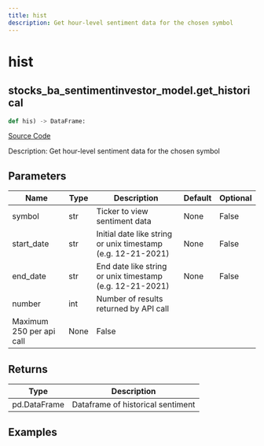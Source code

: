 ```yaml
---
title: hist
description: Get hour-level sentiment data for the chosen symbol
---
```

# hist

## stocks_ba_sentimentinvestor_model.get_historical

```python
def his) -> DataFrame:
```
[Source Code](https://github.com/OpenBB-finance/OpenBBTerminal/tree/main/openbb_terminal/decorators.py#L18)

Description: Get hour-level sentiment data for the chosen symbol

## Parameters

| Name | Type | Description | Default | Optional |
| ---- | ---- | ----------- | ------- | -------- |
| symbol | str | Ticker to view sentiment data | None | False |
| start_date | str | Initial date like string or unix timestamp (e.g. 12-21-2021) | None | False |
| end_date | str | End date like string or unix timestamp (e.g. 12-21-2021) | None | False |
| number | int | Number of results returned by API call
Maximum 250 per api call | None | False |

## Returns

| Type | Description |
| ---- | ----------- |
| pd.DataFrame | Dataframe of historical sentiment |

## Examples

